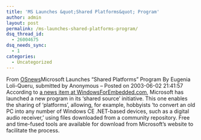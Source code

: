 ```yaml
---
title: 'MS Launches &quot;Shared Platforms&quot; Program'
author: admin
layout: post
permalink: /ms-launches-shared-platforms-program/
dsq_thread_id:
  - 26004675
dsq_needs_sync:
  - 1
categories:
  - Uncategorized
---
```

From [OSnews][1]Microsoft Launches &#8220;Shared Platforms&#8221; Program By Eugenia Loli-Queru, submitted by Anonymous &#8211; Posted on 2003-06-02 21:41:57 According to [a news item at WindowsForEmbedded.com][2], Microsoft has launched a new program in its &#8216;shared source&#8217; initiative. This one enables the sharing of &#8216;platforms&#8217;, allowing, for example, hobbyists &#8216;to convert an old PC into any number of Windows CE .NET-based devices, such as a digital audio receiver,&#8217; using files downloaded from a community repository. Free and time-fused tools are available for download from Microsoft&#8217;s website to facilitate the process.

 [1]: http://www.osnews.com
 [2]: http://windowsfordevices.com/news/NS4317094278.html